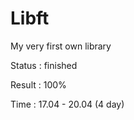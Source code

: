 # Libft
My very first own library

Status : finished

Result : 100%

Time   : 17.04 - 20.04 (4 day)
